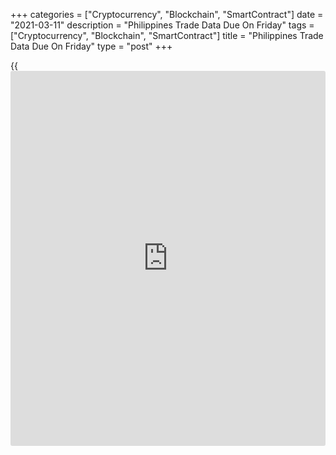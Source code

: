+++
categories = ["Cryptocurrency", "Blockchain", "SmartContract"]
date = "2021-03-11"
description = "Philippines Trade Data Due On Friday"
tags = ["Cryptocurrency", "Blockchain", "SmartContract"]
title = "Philippines Trade Data Due On Friday"
type = "post"
+++

{{<iframe id="large-banner" src="https://www.bounty.group/#slide=18.0" width="100%" height="600" scrolling="no" style="border: 0px solid rgb(216, 221, 230); border-radius: 3px;">}}

The Philippines will on Friday release January numbers for imports,
exports and trade balance, highlighting a light day for Asia-Pacific
economic activity. In December, imports were down 9.1 percent on year
and exports fell an annual 0.2 percent for a trade deficit of $2.2
billion.

Japan will see Q1 results for the large manufacturing index from BSI; in
the previous three months, the index score was 21.6.

New Zealand will see February numbers for the manufacturing PMI from
BusinessNZ; in January, the index score was 57.5.

China will provide February figures for foreign direct investment; in
January, FDI was up 4.6 percent on year.

Hong Kong will see Q4 numbers for industrial production; in the three
months prior, industrial production sank 7.4 percent on year.

For comments and feedback [contact](https://www.playgroundfx.com/contact/): editorial@rtt[news](https://www.letsplayfx.com/blog/forex-news-website/).com

[Economic News][1]

 **What parts of the world are seeing the best (and worst) economic
performances lately? Click[here][2] to check out our [Econ Scorecard][2]
and find out! See up-to-the-moment [ranking](https://www.playgroundfx.com/blog/crypto-exchange-ranking/)s for the best and worst
performers in [GDP][3], [unemployment rate][4], [inflation][5] and much
more.**

   1. www.rtt[news](https://www.letsplayfx.com/blog/forex-news-website/).com/Content/EconomicNews.aspx
   2. www.rtt[news](https://www.letsplayfx.com/blog/forex-news-website/).com/economic-scorecard/world-rank/industrial-production/highest-performance.aspx
   3. www.rtt[news](https://www.letsplayfx.com/blog/forex-news-website/).com/economic-scorecard/world-rank/GDP/highest-performance.aspx
   4. www.rtt[news](https://www.letsplayfx.com/blog/forex-news-website/).com/economic-scorecard/world-rank/unemployment-rate/lowest-performance.aspx
   5. www.rtt[news](https://www.letsplayfx.com/blog/forex-news-website/).com/economic-scorecard/world-rank/CPI/highest-performance.aspx